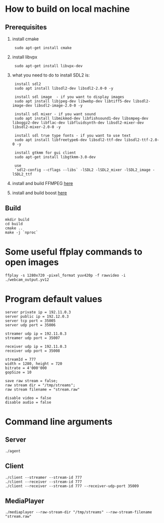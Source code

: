 # How to build on local machine
## Prerequisites

1. install cmake

        sudo apt-get install cmake

2. install libvpx

        sudo apt-get install libvpx-dev

3. what you need to do to install SDL2 is:

        install sdl2
        sudo apt install libsdl2-dev libsdl2-2.0-0 -y
        
        install sdl image  - if you want to display images
        sudo apt install libjpeg-dev libwebp-dev libtiff5-dev libsdl2-image-dev libsdl2-image-2.0-0 -y

        install sdl mixer - if you want sound
        sudo apt install libmikmod-dev libfishsound1-dev libsmpeg-dev liboggz2-dev libflac-dev libfluidsynth-dev libsdl2-mixer-dev libsdl2-mixer-2.0-0 -y

        install sdl true type fonts - if you want to use text
        sudo apt install libfreetype6-dev libsdl2-ttf-dev libsdl2-ttf-2.0-0 -y

        install gtkmm for gui client
        sudo apt-get install libgtkmm-3.0-dev

        use
        `sdl2-config --cflags --libs` -lSDL2 -lSDL2_mixer -lSDL2_image -lSDL2_ttf    

4. install and build FFMPEG [here](https://trac.ffmpeg.org/wiki/CompilationGuide/Ubuntu) 

5. install and build boost [here](https://www.boost.org/doc/libs/1_75_0/more/getting_started/unix-variants.html)

## Build

    mkdir build
    cd build
    cmake ..
    make -j `nproc`

# Some useful ffplay commands to open images

    ffplay -s 1280x720 -pixel_format yuv420p -f rawvideo -i ./webcam_output.yv12

# Program default values

    server private ip = 192.11.0.3
    server public ip = 192.12.0.3
    server tcp port = 35005
    server udp port = 35006

    streamer udp ip = 192.11.0.3
    streamer udp port = 35007

    receiver udp ip = 192.11.0.3
    receiver udp port = 35008

    streamId = 777
    width = 1280, height = 720
    bitrate = 4'000'000
    gopSize = 10

    save raw stream = false;
    raw stream dir = "/tmp/streams";
    raw stream filename = "stream.raw"

    disable video = false
    disable audio = false

# Command line arguments
## Server

    ./agent 

## Client

    ./client --streamer --stream-id 777
    ./client --receiver --stream-id 777
    ./client --receiver --stream-id 777 --receiver-udp-port 35009

## MediaPlayer

    ./mediaplayer --raw-stream-dir "/tmp/streams" --raw-stream-filename "stream.raw"

